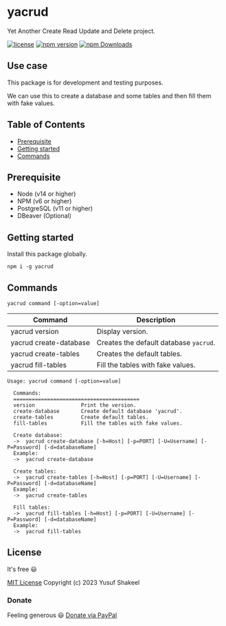 # yacrud
Yet Another Create Read Update and Delete project.

[![license](https://img.shields.io/badge/license-MIT-blue.svg)](https://github.com/yusufshakeel/yacrud)
[![npm version](https://img.shields.io/badge/npm-0.1.0-blue.svg)](https://www.npmjs.com/package/yacrud)
[![npm Downloads](https://img.shields.io/npm/dm/yacrud.svg)](https://www.npmjs.com/package/yacrud)

## Use case

This package is for development and testing purposes.

We can use this to create a database and some tables and then fill them with fake values.

## Table of Contents

* [Prerequisite](#prerequisite)
* [Getting started](#getting-started)
* [Commands](#commands)

## Prerequisite

* Node (v14 or higher)
* NPM (v6 or higher)
* PostgreSQL (v11 or higher)
* DBeaver (Optional)

## Getting started

Install this package globally.

```shell
npm i -g yacrud
```

## Commands

```shell
yacrud command [-option=value]
```

| Command                | Description                            |
|------------------------|----------------------------------------|
| yacrud version         | Display version.                       |
| yacrud create-database | Creates the default database `yacrud`. |
| yacrud create-tables   | Creates the default tables.            |
| yacrud fill-tables     | Fill the tables with fake values.      |

```
Usage: yacrud command [-option=value]
  
  Commands:
  =========================================
  version               Print the version.
  create-database       Create default database 'yacrud'.
  create-tables         Create default tables.
  fill-tables           Fill the tables with fake values.
  
  Create database:
  ->  yacrud create-database [-h=Host] [-p=PORT] [-U=Username] [-P=Password] [-d=databaseName]
  Example:
  ->  yacrud create-database
  
  Create tables:
  ->  yacrud create-tables [-h=Host] [-p=PORT] [-U=Username] [-P=Password] [-d=databaseName]
  Example:
  ->  yacrud create-tables
  
  Fill tables:
  ->  yacrud fill-tables [-h=Host] [-p=PORT] [-U=Username] [-P=Password] [-d=databaseName]
  Example:
  ->  yacrud fill-tables
```

## License

It's free :smiley:

[MIT License](https://github.com/yusufshakeel/yacrud/blob/main/LICENSE) Copyright (c) 2023 Yusuf Shakeel

### Donate

Feeling generous :smiley: [Donate via PayPal](https://www.paypal.me/yusufshakeel)